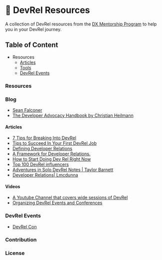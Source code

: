 #

# 📕 DevRel Resources

A collection of DevRel resources from the [DX Mentorship Program](https://www.dxmentorship.com/) to help you in your DevRel journey.

## Table of Content

- Resources
  - [Articles](#articles)
  - [Tools](#tools)
  - [DevRel Events](#devrel-events)
  

### Resources

### Blog

- [Sean Falconer](https://thefalc.com/)
- [The Developer Advocacy Handbook by Christian Heilmann](https://developer-advocacy.com/)

#### Articles

- [7 Tips for Breaking Into DevRel](https://dev.to/dabit3/7-tips-for-breaking-into-devrel-7jk)
- [Tips to Succeed In Your First DevRel Job](https://dev.to/blackgirlbytes/tips-to-succeed-in-your-first-devrel-job-48m7)
- [Defining Developer Relations](https://www.leggetter.co.uk/2016/02/03/defining-developer-relations.html)
- [A Framework for Developer Relations.](https://devrelbook.substack.com/p/a-framework-for-developer-relations?s=r)
- [How to Start Doing Dev Rel Right Now](https://www.samjulien.com/how-to-start-doing-dev-rel-right-now)
- [Top 100 DevRel influencers](https://www.ecairn.com/blogs/blog-post-title-three-359w4-m4er9-j3rk2)
- [Adventures in Solo DevRel Notes | Taylor Barnett](https://taylorbar.net/posts/adventures-in-solo-devrel-notes/)
- [Developer Relations| Lmcdunna](https://lmcdunna.medium.com/developer-relations-history-mission-structure-5fcad869deac)

#### Videos

- [A Youtube Channel that covers wide sessions of DevRel](https://www.youtube.com/user/jonobacon)
- [Organizing DevRel Events and Conferences](https://youtu.be/ROsh9cQMyvo)

### DevRel Events
- [DevRel Con](https://developerrelations.com/devrelcon)


### Contribution

### License
